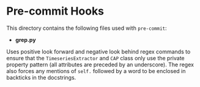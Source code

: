 # Pre-commit Hooks

This directory contains the following files used with `pre-commit`:

- **grep.py**

Uses positive look forward and negative look behind regex commands to ensure that the ``TimeseriesExtractor`` and
``CAP`` class only use the private property pattern (all attributes are preceded by an underscore). The regex also
forces any mentions of `self.` followed by a word to be enclosed in backticks in the docstrings.
